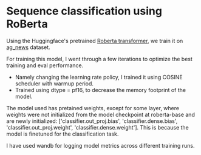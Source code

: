 # Sequence classification using RoBerta

Using the Huggingface's pretrained [Roberta transformer](https://huggingface.co/docs/transformers/model_doc/roberta#transformers.RobertaForSequenceClassification), we train it on [ag_news](https://huggingface.co/datasets/ag_news) dataset.

For training this model, I went through a few iterations to optimize the best training and eval performance.
- Namely changing the learning rate policy, I trained it using COSINE scheduler with warmup period.
- Trained using dtype = pf16, to decrease the memory footprint of the model.


The model used has pretained weights, except for some layer, where weights were not initialized from the model checkpoint at roberta-base and are newly initialized: ['classifier.out_proj.bias', 'classifier.dense.bias', 'classifier.out_proj.weight', 'classifier.dense.weight']. This is because the model is finetuned for the classification task.

I have used wandb for logging model metrics across different training runs.

